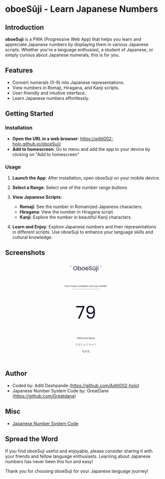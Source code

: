 # oboeSūji - Learn Japanese Numbers

## Introduction

**oboeSuji** is a PWA (Progressive Web App) that helps you learn and appreciate Japanese numbers by displaying them in various Japanese scripts. Whether you're a language enthusiast, a student of Japanese, or simply curious about Japanese numerals, this is for you.

## Features

- Convert numerals (0-9) into Japanese representations.
- View numbers in Romaji, Hiragana, and Kanji scripts.
- User-friendly and intuitive interface.
- Learn Japanese numbers effortlessly.

## Getting Started

### Installation

- **Open the URL in a web browser**: https://aditi002-holo.github.io/oboeSuji/
- **Add to homescreen**: Go to menu and add the app to your device by clicking on "Add to homescreen"

### Usage

1. **Launch the App**: After installation, open oboeSuji on your mobile device.

2. **Select a Range**: Select one of the number range buttons

3. **View Japanese Scripts**:
   - **Romaji**: See the number in Romanized Japanese characters.
   - **Hiragana**: View the number in Hiragana script.
   - **Kanji**: Explore the number in beautiful Kanji characters.

4. **Learn and Enjoy**: Explore Japanese numbers and their representations in different scripts. Use oboeSuji to enhance your language skills and cultural knowledge.

## Screenshots

![oboeSuji Screenshot](./src/assets/app-screenshot.png)

## Author

- Coded by: Aditi Deshpande (https://github.com/Aditi002-holo)
- Japanese Number System Code by: GreatDane (https://github.com/Greatdane)

## Misc

- [Japanese Number System Code](https://github.com/Greatdane/Convert-Numbers-to-Japanese)
## Spread the Word

If you find oboeSuji useful and enjoyable, please consider sharing it with your friends and fellow language enthusiasts. Learning about Japanese numbers has never been this fun and easy!

Thank you for choosing oboeSuji for your Japanese language journey!